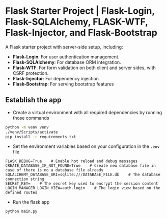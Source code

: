 # Flask Starter Project | Flask-Login, Flask-SQLAlchemy, FLASK-WTF, Flask-Injector, and Flask-Bootstrap

A Flask starter project with server-side setup, including:
- **Flask-Login**: For user authentication management.
- **Flask-SQLAlchemy**: For database ORM integration.
- **Flask-WTF**: For form validation on both client and server sides, with CSRF protection.
- **Flask-Injector**: For dependency injection
- **Flask-Bootstrap**: For serving bootstrap features


## Establish the app

- Create a virtual environment with all required dependencies by running those commands

```bash
python -m venv venv
./venv/Scripts/activate
pip install -r requirements.txt
```

- Set the environment variables based on your configuration in the `.env` file
```env
FLASK_DEBUG=True    # Enable hot reload and debug messages
CREATE_DATABASE_IF_NOT_FOUND=True    # Create new database file in case of there is no a database file already
SQLALCHEMY_DATABASE_URI=sqlite:///DATABASE_FILE.db    # The database connection string
SECRET_KEY=    # The secret key used to encrypt the session content
LOGIN_MANAGER_LOGIN_VIEW=auth.login    # The login view based on the defined routes
```

- Run the flask app

```bash
python main.py
```